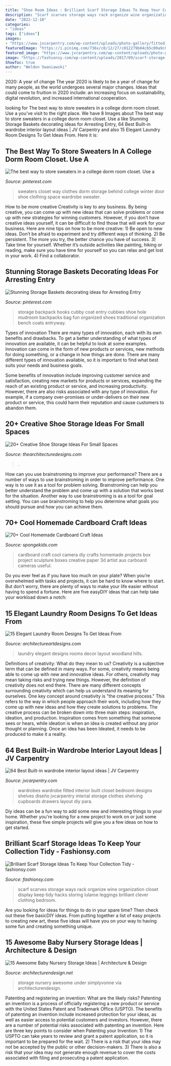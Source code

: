 ```yaml
---
title: "Shoe Room Ideas : Brilliant Scarf Storage Ideas To Keep Your Collection Tidy"
description: "Scarf scarves storage ways rack organize wine organization closet display keep tidy hacks storing lularoe leggings brilliant clever clothing bedroom"
date: "2022-12-10"
categories:
- "ideas"
tags: ["ideas"]
images:
- "https://www.jvcarpentry.com/wp-content/uploads/photo-gallery/fitted_wardrobe_interial.jpg"
featuredImage: "https://i.pinimg.com/736x/c0/12/27/c012279b84cb5c00a9c0587196a11077--cubby-hole-storage-kids-storage.jpg"
featured_image: "https://www.jvcarpentry.com/wp-content/uploads/photo-gallery/fitted_wardrobe_interial.jpg"
image: "https://fashionsy.com/wp-content/uploads/2017/09/scarf-storage-4.jpg"
ShowToc: true
author: "Weldon Swaniawski"
---
```



2020: A year of change
The year 2020 is likely to be a year of change for many people, as the world undergoes several major changes. Ideas that could come to fruition in 2020 include: an increasing focus on sustainability, digital revolution, and increased international cooperation.

	

		
looking for The best way to store sweaters in a college dorm room closet. Use a you've visit to the right place. We have 8 Images about The best way to store sweaters in a college dorm room closet. Use a like Stunning Storage Baskets decorating ideas for Arresting Entry, 64 Best Built-in wardrobe interior layout ideas | JV Carpentry and also 15 Elegant Laundry Room Designs To Get Ideas From. Here it is:
		
    
## The Best Way To Store Sweaters In A College Dorm Room Closet. Use A

<img loading=lazy src="https://i.pinimg.com/736x/2a/2d/c0/2a2dc0e8d53b979c03071415270b58c7--shoe-holders-college-dorm-rooms.jpg" onerror="this.onerror=null;this.src='https://tse2.mm.bing.net/th?id=OIP.jFrJaVTnjFUgVIQmmZ1DLAHaJ3&amp;pid=15.1';" alt="The best way to store sweaters in a college dorm room closet. Use a">

_Source: pinterest.com_

>sweaters closet way clothes dorm storage behind college winter door shoe clothing space wardrobe sweater. 

	

How to be more creative
Creativity is key to any business. By being creative, you can come up with new ideas that can solve problems or come up with new strategies for winning customers. However, if you don’t have creative ideas yourself, it can be difficult to find those that will work for your business. Here are nine tips on how to be more creative: 1) Be open to new ideas. Don’t be afraid to experiment and try different ways of thinking. 2) Be persistent. The more you try, the better chance you have of success. 3) Take time for yourself. Whether it’s outside activities like painting, hiking or reading, make sure you have time for yourself so you can relax and get lost in your work. 4) Find a collaborator.

    
## Stunning Storage Baskets Decorating Ideas For Arresting Entry

<img loading=lazy src="https://i.pinimg.com/736x/c0/12/27/c012279b84cb5c00a9c0587196a11077--cubby-hole-storage-kids-storage.jpg" onerror="this.onerror=null;this.src='https://tse1.mm.bing.net/th?id=OIP.5uZ4oyPsAEp0UuxPvtP_qgHaLH&amp;pid=15.1';" alt="Stunning Storage Baskets decorating ideas for Arresting Entry">

_Source: pinterest.com_

>storage backpack hooks cubby coat entry cubbies shoe hole mudroom backpacks bag fun organized shoes traditional organization bench coats entryway. 

	

Types of innovation
There are many types of innovation, each with its own benefits and drawbacks. To get a better understanding of what types of innovation are available, it can be helpful to look at some examples. 
Innovation can come in the form of new products or services, new methods for doing something, or a change in how things are done. There are many different types of innovation available, so it is important to find what best suits your needs and business goals. 

Some benefits of innovation include improving customer service and satisfaction, creating new markets for products or services, expanding the reach of an existing product or service, and increasing productivity. However, there are also risks associated with any type of innovation. For example, if a company over-promises or under-delivers on their new product or service, this could harm their reputation and cause customers to abandon them.

    
## 20+ Creative Shoe Storage Ideas For Small Spaces

<img loading=lazy src="https://thearchitecturedesigns.com/wp-content/uploads/2019/04/25-shoe-storage-ideas-for-small-spaces-768x1041.jpg" onerror="this.onerror=null;this.src='https://tse4.mm.bing.net/th?id=OIP.ZMSj8QlzHdIdu63yQ5IS4gHaKC&amp;pid=15.1';" alt="20+ Creative Shoe Storage Ideas For Small Spaces">

_Source: thearchitecturedesigns.com_

>. 

	

How can you use brainstroming to improve your performance?
There are a number of ways to use brainstroming in order to improve performance. One way is to use it as a tool for problem solving. Brainstroming can help you better understand the problem and come up with a solution that works best for the situation. Another way to use brainstroming is as a tool for goal setting. You can use brainstroming to help you determine what goals you should pursue and how you can achieve them.

    
## 70+ Cool Homemade Cardboard Craft Ideas

<img loading=lazy src="http://spongekids.com/wp-content/uploads/2014/04/cardboard-crafts/21-diy-cardboard-craft-camera.jpg" onerror="this.onerror=null;this.src='https://tse1.mm.bing.net/th?id=OIP.UNgqKMiGlt1cnmAG4t01KgHaFi&amp;pid=15.1';" alt="70+ Cool Homemade Cardboard Craft Ideas">

_Source: spongekids.com_

>cardboard craft cool camera diy crafts homemade projects box project sculpture boxes creative paper 3d artist aus carboard cameras useful. 

	

Do you ever feel as if you have too much on your plate? When you’re overwhelmed with tasks and projects, it can be hard to know where to start. But don’t worry, there are plenty of ways to make your life easier without having to spend a fortune. Here are five easyDIY ideas that can help take your workload down a notch: 

    
## 15 Elegant Laundry Room Designs To Get Ideas From

<img loading=lazy src="http://www.architectureartdesigns.com/wp-content/uploads/2014/11/15-Elegant-Laundry-Room-Designs-To-Get-Ideas-From-14-630x945.jpg" onerror="this.onerror=null;this.src='https://tse3.mm.bing.net/th?id=OIP.FqRI4e6902Utu4FlCRY3nQHaLH&amp;pid=15.1';" alt="15 Elegant Laundry Room Designs To Get Ideas From">

_Source: architectureartdesigns.com_

>laundry elegant designs rooms decor layout woodland hills. 

	

Definitions of creativity: What do they mean to us?
Creativity is a subjective term that can be defined in many ways. For some, creativity means being able to come up with new and innovative ideas. For others, creativity may mean taking risks and trying new things. However, the definition of creativity does not end there. There are many different concepts surrounding creativity which can help us understand its meaning for ourselves.
One key concept around creativity is "the creative process." This refers to the way in which people approach their work, including how they come up with new ideas and how they create solutions to problems. The creative process can be broken down into three main steps: inspiration, ideation, and production. Inspiration comes from something that someone sees or hears, while ideation is when an idea is created without any prior thought or planning. Once an idea has been Ideated, it needs to be produced to make it a reality.

    
## 64 Best Built-in Wardrobe Interior Layout Ideas | JV Carpentry

<img loading=lazy src="https://www.jvcarpentry.com/wp-content/uploads/photo-gallery/fitted_wardrobe_interial.jpg" onerror="this.onerror=null;this.src='https://tse2.mm.bing.net/th?id=OIP.fgE_fuJdJZ5jmqF_ZKrKQQHaLG&amp;pid=15.1';" alt="64 Best Built-in wardrobe interior layout ideas | JV Carpentry">

_Source: jvcarpentry.com_

>wardrobes wardrobe fitted interior built closet bedroom designs shelves diseño jvcarpentry interial storage clothes shelving cupboards drawers layout diy para. 

	

Diy ideas can be a fun way to add some new and interesting things to your home. Whether you're looking for a new project to work on or just some inspiration, these five simple projects will give you a few ideas on how to get started.

    
## Brilliant Scarf Storage Ideas To Keep Your Collection Tidy - Fashionsy.com

<img loading=lazy src="https://fashionsy.com/wp-content/uploads/2017/09/scarf-storage-4.jpg" onerror="this.onerror=null;this.src='https://tse3.mm.bing.net/th?id=OIP.yrYinIHC3BrPuMknTs6rWQHaNn&amp;pid=15.1';" alt="Brilliant Scarf Storage Ideas To Keep Your Collection Tidy - fashionsy.com">

_Source: fashionsy.com_

>scarf scarves storage ways rack organize wine organization closet display keep tidy hacks storing lularoe leggings brilliant clever clothing bedroom. 

	

Are you looking for ideas for things to do in your spare time? Then check out these five basicDIY ideas. From putting together a list of easy projects to creating new art, these five ideas will have you on your way to having some fun and creating something unique.

    
## 15 Awesome Baby Nursery Storage Ideas | Architecture &amp; Design

<img loading=lazy src="https://cdn.architecturendesign.net/wp-content/uploads/2014/09/614.jpg" onerror="this.onerror=null;this.src='https://tse4.mm.bing.net/th?id=OIP.ThSqoQrtOrcztD7oTr_n1AHaPB&amp;pid=15.1';" alt="15 Awesome Baby Nursery Storage Ideas | Architecture &amp; Design">

_Source: architecturendesign.net_

>storage nursery awesome under simplyvonne via architecturendesign. 

	

Patenting and registering an invention: What are the likely risks?
Patenting an invention is a process of officially registering a new product or service with the United States Patent and Trademark Office (USPTO). The benefits of patenting an invention include increased protection for your ideas, as well as easier access to potential customers and investors. However, there are a number of potential risks associated with patenting an invention. Here are three key points to consider when Patenting your Invention: 1) The USPTO can take years to review and grant a patent application, so it is important to be prepared for the wait. 2) There is a risk that your idea may not be accepted by the public or other decision-makers. 3) There is also a risk that your idea may not generate enough revenue to cover the costs associated with filing and prosecuting a patent application.

